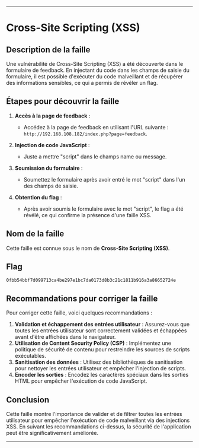 
---

# Cross-Site Scripting (XSS)

## Description de la faille

Une vulnérabilité de Cross-Site Scripting (XSS) a été découverte dans le formulaire de feedback. En injectant du code dans les champs de saisie du formulaire, il est possible d'exécuter du code malveillant et de récupérer des informations sensibles, ce qui a permis de révéler un flag.

## Étapes pour découvrir la faille

1. **Accès à la page de feedback** :
   - Accédez à la page de feedback en utilisant l'URL suivante : `http://192.168.108.182/index.php?page=feedback`.

2. **Injection de code JavaScript** :
   - Juste a mettre "script" dans le champs name ou message.

3. **Soumission du formulaire** :
   - Soumettez le formulaire après avoir entré le mot "script" dans l'un des champs de saisie.

4. **Obtention du flag** :
   - Après avoir soumis le formulaire avec le mot "script", le flag a été révélé, ce qui confirme la présence d'une faille XSS.

## Nom de la faille

Cette faille est connue sous le nom de **Cross-Site Scripting (XSS)**.

## Flag

```
0fbb54bbf7d099713ca4be297e1bc7da0173d8b3c21c1811b916a3a86652724e
```

## Recommandations pour corriger la faille

Pour corriger cette faille, voici quelques recommandations :

1. **Validation et échappement des entrées utilisateur** : Assurez-vous que toutes les entrées utilisateur sont correctement validées et échappées avant d'être affichées dans le navigateur.
2. **Utilisation de Content Security Policy (CSP)** : Implémentez une politique de sécurité de contenu pour restreindre les sources de scripts exécutables.
3. **Sanitisation des données** : Utilisez des bibliothèques de sanitisation pour nettoyer les entrées utilisateur et empêcher l'injection de scripts.
4. **Encoder les sorties** : Encodez les caractères spéciaux dans les sorties HTML pour empêcher l'exécution de code JavaScript.

## Conclusion

Cette faille montre l'importance de valider et de filtrer toutes les entrées utilisateur pour empêcher l'exécution de code malveillant via des injections XSS. En suivant les recommandations ci-dessus, la sécurité de l'application peut être significativement améliorée.

---

